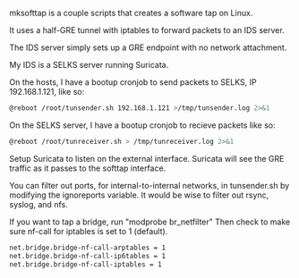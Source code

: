 mksofttap is a couple scripts that creates a software tap on Linux.

It uses a half-GRE tunnel with iptables to forward packets to an IDS server.

The IDS server simply sets up a GRE endpoint with no network attachment.  

My IDS is a SELKS server running Suricata.

On the hosts, I have a bootup cronjob to send packets to SELKS, IP 192.168.1.121, like so: 
```sh
@reboot /root/tunsender.sh 192.168.1.121 >/tmp/tunsender.log 2>&1
```

On the SELKS server, I have a bootup cronjob to recieve packets like so: 
```sh
@reboot /root/tunreceiver.sh > /tmp/tunreceiver.log 2>&1
```

Setup Suricata to listen on the external interface.  Suricata will see the GRE traffic as it passes to the softtap interface.

You can filter out ports, for internal-to-internal networks, in tunsender.sh by modifying the ignoreports variable.  It would be wise to filter out rsync, syslog, and nfs.


If you want to tap a bridge, run "modprobe br_netfilter"
Then check to make sure nf-call for iptables is set to 1 (default).
```sh
net.bridge.bridge-nf-call-arptables = 1
net.bridge.bridge-nf-call-ip6tables = 1
net.bridge.bridge-nf-call-iptables = 1
```



